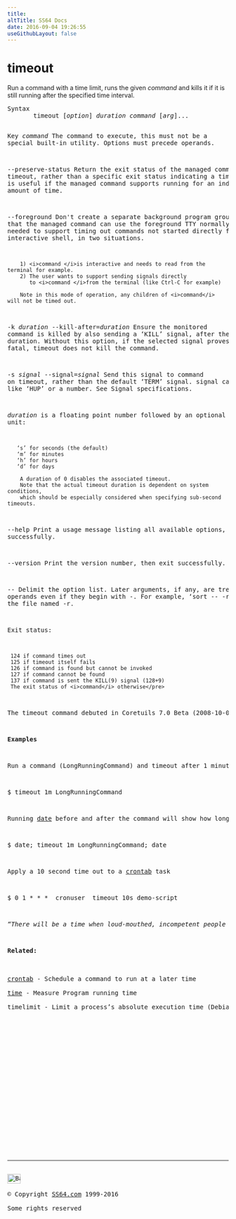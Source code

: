 ```yaml
---
title:
altTitle: SS64 Docs
date: 2016-09-04 19:26:55
useGithubLayout: false
---
```

<!-- #BeginLibraryItem "/Library/head_bash.lbi" --><!-- #EndLibraryItem --><h1>timeout </h1> 
<p>Run a command with a time limit, runs the given <i>command </i>and kills it if it is still running after the specified time interval. </p>
<pre>Syntax
       timeout [<i>option</i>] <i>duration command</i> [<i>arg</i>]...<i>

</i>Key
   <i>command</i>
      The command to execute, this must not be a special built-in utility.
      Options must precede operands.

   --preserve-status
       Return the exit status of the managed command on timeout, rather than
       a specific exit status indicating a timeout.
       This is useful if the managed command supports running for an
       indeterminite amount of time.

   --foreground
       Don't create a separate background program group, so that the
       managed command can use the foreground TTY normally.
       This is needed to support timing out commands not started directly
       from an interactive shell, in two situations.

        1) <i>command </i>is interactive and needs to read from the terminal for example.
        2) The user wants to support sending signals directly
           to <i>command </i>from the terminal (like Ctrl-C for example) 

        Note in this mode of operation, any children of <i>command</i> will not be timed out.

   -k <i>duration</i>
   --kill-after=<i>duration</i>
       Ensure the monitored command is killed by also sending a ‘KILL’ signal, after
       the specified duration.
       Without this option, if the selected signal proves not to be fatal, timeout
       does not kill the command.

   -s <i>signal</i>
   --signal=<i>signal</i>
       Send this signal to command on timeout, rather than the default ‘TERM’ signal.
       signal can be a name like ‘HUP’ or a number. See Signal specifications. 

   <i>duration</i> is a floating point number followed by an optional unit:

       ‘s’ for seconds (the default)
       ‘m’ for minutes
       ‘h’ for hours
       ‘d’ for days

        A duration of 0 disables the associated timeout.
        Note that the actual timeout duration is dependent on system conditions,
        which should be especially considered when specifying sub-second timeouts.

   --help
        Print a usage message listing all available options, then exit successfully.

   --version
        Print the version number, then exit successfully.

   --   Delimit the option list. Later arguments, if any, are treated as operands
        even if they begin with -. For example, ‘sort -- -r’ reads from the file
        named -r. 

Exit status:

     124 if command times out
     125 if timeout itself fails
     126 if command is found but cannot be invoked
     127 if command cannot be found
     137 if command is sent the KILL(9) signal (128+9)
     The exit status of <i>command</i> otherwise</pre>
<p>The timeout command debuted in Coretuils 7.0 Beta (2008-10-05)</p>
<p><b>Examples</b></p>
<p>Run a command (LongRunningCommand) and timeout after 1 minute if the process has not completed already:</p>
<p>$ <span class="code">timeout 1m LongRunningCommand</span></p>
<p>Running <a href="date.html">date</a> before and after the command will show how long it took:</p>
<p>$<span class="code"> date; timeout 1m LongRunningCommand; date</span></p>
<p>Apply a 10 second time out to a <a href="crontab.html">crontab</a> task</p>
<p>$ <span class="code">0 1 * * *  cronuser  timeout 10s demo-script</span></p>
<p><span class="quote"><i>“There will be a time when loud-mouthed, incompetent people seem to be getting the best of you. When that happens, you only have to be patient and wait for them to self destruct. It never fails” ~ Richard Rybolt</i></span> </p>
<p><b>Related:</b><br>
  <br>
<a href="crontab.html">crontab</a> - Schedule a command to run at a later time<br>
<a href="time.html">time</a> - Measure Program running time<br>
timelimit - Limit a process’s absolute execution time (Debian)</p><!-- #BeginLibraryItem "/Library/foot_bash.lbi" --><p>
<!-- bash300 -->
<ins class="adsbygoogle" style="display:inline-block;width:300px;height:250px" data-ad-client="ca-pub-6140977852749469" data-ad-slot="4615356305"></ins>
<script>
(adsbygoogle = window.adsbygoogle || []).push({});
</script></p>
<hr>
<div id="bl" class="footer"><a href="timeout.html#"><img src="../images/top.png" width="30" height="22" alt="Back to the Top"></a></div>
<div id="br" class="footer, tagline">© Copyright <a href="../index.html">SS64.com</a> 1999-2016<br>
Some rights reserved</div><!-- #EndLibraryItem -->

